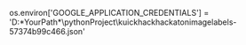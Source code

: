 os.environ['GOOGLE_APPLICATION_CREDENTIALS'] = 'D:\*YourPath*\pythonProject\kuickhackhackatonimagelabels-57374b99c466.json'
